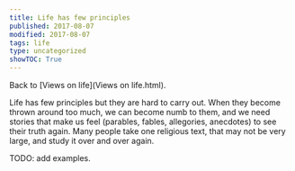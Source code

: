 ```yaml
---
title: Life has few principles
published: 2017-08-07
modified: 2017-08-07
tags: life
type: uncategorized
showTOC: True
---
```




Back to [Views on life](Views on life.html).

Life has few principles but they are hard to carry out. When they become thrown around too much, we can become numb to them, and we need stories that make us feel (parables, fables, allegories, anecdotes) to see their truth again. Many people take one religious text, that may not be very large, and study it over and over again. 

TODO: add examples.


